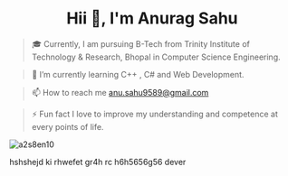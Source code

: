 <h1 align="center">Hii 👋, I'm Anurag Sahu</h1>

> 🎓 Currently, I am pursuing B-Tech from Trinity Institute of Technology & Research, Bhopal in Computer Science Engineering.
 
> 🌱 I’m currently learning C++ , C#  and  Web Development.

> 📫 How to reach me anu.sahu9589@gmail.com

> ⚡️ Fun fact I love to improve my understanding and competence at every points of life.

<p><img align="center" src="https://github-readme-streak-stats.herokuapp.com/?user=a2s8en10&" alt="a2s8en10" /></p>
hshshejd ki
rhwefet
gr4h rc
h6h5656g56
dever
